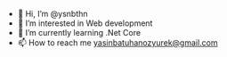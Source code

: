 - 👋 Hi, I’m @ysnbthn
- 👀 I’m interested in Web development
- 🌱 I’m currently learning .Net Core
- 📫 How to reach me yasinbatuhanozyurek@gmail.com

<!---
ysnbthn/ysnbthn is a ✨ special ✨ repository because its `README.md` (this file) appears on your GitHub profile.
You can click the Preview link to take a look at your changes.
--->
